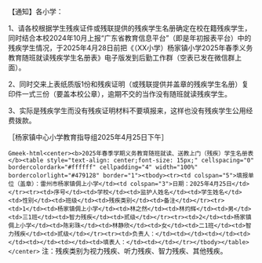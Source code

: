 <p>【通知】各小学：

1、请各校根据学生残疾证件或残联提供的残疾学生名册确定在校在籍残疾学生，同时结合本校2024年10月上报“广东省教育信息平台”（即是年初报表平台）中的残疾学生情况，于2025年4月28日前把《（XX小学）杨家镇小学2025年春季义务教育随班就读残疾学生名册表》电子版发到后勤工作群（空表已发在微信群上面）。

2、同时交来上表纸质版1份和残疾证明（或残联提供并盖章的残疾学生名册）复印件一式三份（要盖本校公章），逾期不交的当作没有随班就读残疾学生。

3、实际是残疾学生而没有残疾证明材料不要填报来，这样也没有残疾学生公用经费拨款。

［杨家镇中心小学教育指导组2025年4月25日下午］</p>

`Gmeek-html<center><b>2025年春季学期义务教育随班就读、送教上门（残疾）学生名册表</b><table style="text-align: center;font-size: 15px;" cellspacing="0" bordercolordark="#ffffff" cellpadding="4" width="100%" bordercolorlight="#479128" border="1"><tbody><tr><td colspan="5">填报单位（盖章）：雷州市杨家镇倜上小学</td><td colspan="3">日期：2025年4月25日</td></tr><tr><td>序号</td><td>学校</td><td>监护人姓名</td><td>学生姓名</td><td>性别</td><td>班级</td><td>残疾类别</td><td>备注</td></tr><tr><td>1</td><td>杨家镇倜上小学</td><td>林之然</td><td>林灼辉</td><td>男</td><td>三1班</td><td>智力残疾</td><td>贰级</td></tr><tr><td>2</td><td>杨家镇倜上小学</td><td>陈彩珠</td><td>林静欣</td><td>女</td><td>二1班</td><td>智力残疾</td><td>贰级</td></tr><tr><td>负责人：</td><td></td><td></td><td></td><td></td><td></td><td>填表人：</td><td></td></tr></tbody></table></center>`
注：残疾类别为视力残疾、听力残疾、智力残疾、其他残疾。